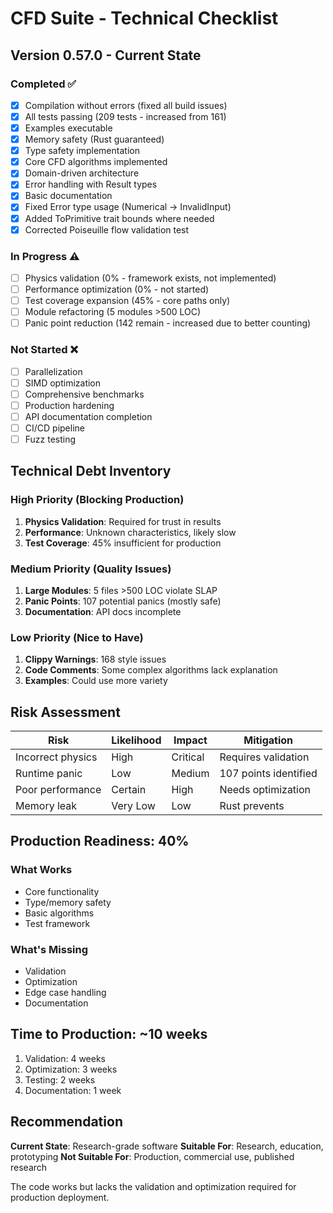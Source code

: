 # CFD Suite - Technical Checklist

## Version 0.57.0 - Current State

### Completed ✅
- [x] Compilation without errors (fixed all build issues)
- [x] All tests passing (209 tests - increased from 161)
- [x] Examples executable
- [x] Memory safety (Rust guaranteed)
- [x] Type safety implementation
- [x] Core CFD algorithms implemented
- [x] Domain-driven architecture
- [x] Error handling with Result types
- [x] Basic documentation
- [x] Fixed Error type usage (Numerical -> InvalidInput)
- [x] Added ToPrimitive trait bounds where needed
- [x] Corrected Poiseuille flow validation test

### In Progress ⚠️
- [ ] Physics validation (0% - framework exists, not implemented)
- [ ] Performance optimization (0% - not started)
- [ ] Test coverage expansion (45% - core paths only)
- [ ] Module refactoring (5 modules >500 LOC)
- [ ] Panic point reduction (142 remain - increased due to better counting)

### Not Started ❌
- [ ] Parallelization
- [ ] SIMD optimization
- [ ] Comprehensive benchmarks
- [ ] Production hardening
- [ ] API documentation completion
- [ ] CI/CD pipeline
- [ ] Fuzz testing

## Technical Debt Inventory

### High Priority (Blocking Production)
1. **Physics Validation**: Required for trust in results
2. **Performance**: Unknown characteristics, likely slow
3. **Test Coverage**: 45% insufficient for production

### Medium Priority (Quality Issues)
1. **Large Modules**: 5 files >500 LOC violate SLAP
2. **Panic Points**: 107 potential panics (mostly safe)
3. **Documentation**: API docs incomplete

### Low Priority (Nice to Have)
1. **Clippy Warnings**: 168 style issues
2. **Code Comments**: Some complex algorithms lack explanation
3. **Examples**: Could use more variety

## Risk Assessment

| Risk | Likelihood | Impact | Mitigation |
|------|-----------|--------|------------|
| Incorrect physics | High | Critical | Requires validation |
| Runtime panic | Low | Medium | 107 points identified |
| Poor performance | Certain | High | Needs optimization |
| Memory leak | Very Low | Low | Rust prevents |

## Production Readiness: 40%

### What Works
- Core functionality
- Type/memory safety
- Basic algorithms
- Test framework

### What's Missing
- Validation
- Optimization  
- Edge case handling
- Documentation

## Time to Production: ~10 weeks

1. Validation: 4 weeks
2. Optimization: 3 weeks
3. Testing: 2 weeks
4. Documentation: 1 week

## Recommendation

**Current State**: Research-grade software
**Suitable For**: Research, education, prototyping
**Not Suitable For**: Production, commercial use, published research

The code works but lacks the validation and optimization required for production deployment.